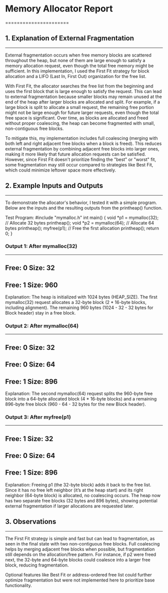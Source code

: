 # Memory Allocator Report
======================

## 1. Explanation of External Fragmentation
----------------------------------------
External fragmentation occurs when free memory blocks are scattered throughout the heap, but none of them are large enough to satisfy a memory allocation request, even though the total free memory might be sufficient. In this implementation, I used the First Fit strategy for block allocation and a LIFO (Last In, First Out) organization for the free list.

With First Fit, the allocator searches the free list from the beginning and uses the first block that is large enough to satisfy the request. This can lead to external fragmentation because smaller blocks may remain unused at the end of the heap after larger blocks are allocated and split. For example, if a large block is split to allocate a small request, the remaining free portion might not be large enough for future larger requests, even though the total free space is significant. Over time, as blocks are allocated and freed without proper coalescing, the heap can become fragmented with small, non-contiguous free blocks.

To mitigate this, my implementation includes full coalescing (merging with both left and right adjacent free blocks when a block is freed). This reduces external fragmentation by combining adjacent free blocks into larger ones, making it more likely that future allocation requests can be satisfied. However, since First Fit doesn't prioritize finding the "best" or "worst" fit, some fragmentation may still occur compared to strategies like Best Fit, which could minimize leftover space more effectively.

## 2. Example Inputs and Outputs
-----------------------------
To demonstrate the allocator's behavior, I tested it with a simple program. Below are the inputs and the resulting outputs from the printheap() function.

Test Program:
#include "mymalloc.h"
int main() {
    void *p1 = mymalloc(32);  // Allocate 32 bytes
    printheap();
    void *p2 = mymalloc(64);  // Allocate 64 bytes
    printheap();
    myfree(p1);              // Free the first allocation
    printheap();
    return 0;
}

### Output 1: After mymalloc(32)
---------------
Free: 0
Size: 32
---------------
Free: 1
Size: 960
---------------

Explanation: The heap is initialized with 1024 bytes (HEAP_SIZE). The first mymalloc(32) request allocates a 32-byte block (2 * 16-byte blocks, including alignment). The remaining 960 bytes (1024 - 32 - 32 bytes for Block header) stay in a free block.

### Output 2: After mymalloc(64)
---------------
Free: 0
Size: 32
---------------
Free: 0
Size: 64
---------------
Free: 1
Size: 896
---------------

Explanation: The second mymalloc(64) request splits the 960-byte free block into a 64-byte allocated block (4 * 16-byte blocks) and a remaining 896-byte free block (960 - 64 - 32 bytes for the new Block header).

### Output 3: After myfree(p1)
---------------
Free: 1
Size: 32
---------------
Free: 0
Size: 64
---------------
Free: 1
Size: 896
---------------

Explanation: Freeing p1 (the 32-byte block) adds it back to the free list. Since it has no free left neighbor (it’s at the heap start) and its right neighbor (64-byte block) is allocated, no coalescing occurs. The heap now has two separate free blocks (32 bytes and 896 bytes), showing potential external fragmentation if larger allocations are requested later.

## 3. Observations
---------------
The First Fit strategy is simple and fast but can lead to fragmentation, as seen in the final state with two non-contiguous free blocks. Full coalescing helps by merging adjacent free blocks when possible, but fragmentation still depends on the allocation/free pattern. For instance, if p2 were freed next, the 32-byte and 64-byte blocks could coalesce into a larger free block, reducing fragmentation.

Optional features like Best Fit or address-ordered free list could further optimize fragmentation but were not implemented here to prioritize base functionality.
